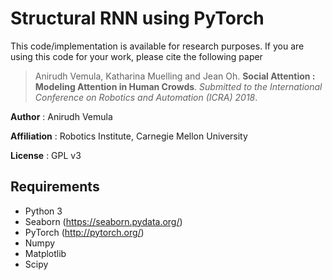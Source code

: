 # Structural RNN using PyTorch

This code/implementation is available for research purposes. If you are using this code for your work, please cite the following paper

> Anirudh Vemula, Katharina Muelling and Jean Oh. **Social Attention : Modeling Attention in Human Crowds**. *Submitted to the International Conference on Robotics and Automation (ICRA) 2018*.

**Author** : Anirudh Vemula

**Affiliation** : Robotics Institute, Carnegie Mellon University

**License** : GPL v3

## Requirements
* Python 3
* Seaborn (https://seaborn.pydata.org/)
* PyTorch (http://pytorch.org/)
* Numpy
* Matplotlib
* Scipy
